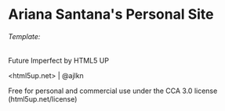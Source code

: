 # Ariana Santana's Personal Site


###### Template:

Future Imperfect by HTML5 UP

<html5up.net> | @ajlkn

Free for personal and commercial use under the CCA 3.0 license (html5up.net/license)
